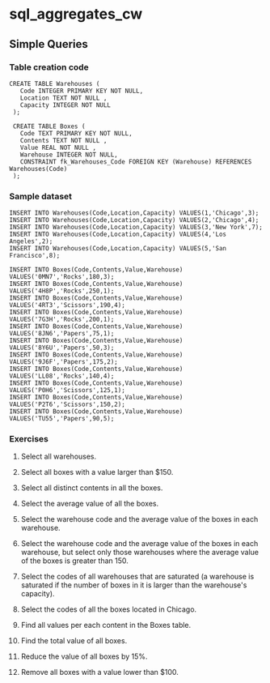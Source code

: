 # sql_aggregates_cw

## Simple Queries

### Table creation code
```
CREATE TABLE Warehouses (
   Code INTEGER PRIMARY KEY NOT NULL,
   Location TEXT NOT NULL ,
   Capacity INTEGER NOT NULL 
 );
 
 CREATE TABLE Boxes (
   Code TEXT PRIMARY KEY NOT NULL,
   Contents TEXT NOT NULL ,
   Value REAL NOT NULL ,
   Warehouse INTEGER NOT NULL, 
   CONSTRAINT fk_Warehouses_Code FOREIGN KEY (Warehouse) REFERENCES Warehouses(Code)
 );
```

### Sample dataset
```
INSERT INTO Warehouses(Code,Location,Capacity) VALUES(1,'Chicago',3);
INSERT INTO Warehouses(Code,Location,Capacity) VALUES(2,'Chicago',4);
INSERT INTO Warehouses(Code,Location,Capacity) VALUES(3,'New York',7);
INSERT INTO Warehouses(Code,Location,Capacity) VALUES(4,'Los Angeles',2);
INSERT INTO Warehouses(Code,Location,Capacity) VALUES(5,'San Francisco',8);

INSERT INTO Boxes(Code,Contents,Value,Warehouse) VALUES('0MN7','Rocks',180,3);
INSERT INTO Boxes(Code,Contents,Value,Warehouse) VALUES('4H8P','Rocks',250,1);
INSERT INTO Boxes(Code,Contents,Value,Warehouse) VALUES('4RT3','Scissors',190,4);
INSERT INTO Boxes(Code,Contents,Value,Warehouse) VALUES('7G3H','Rocks',200,1);
INSERT INTO Boxes(Code,Contents,Value,Warehouse) VALUES('8JN6','Papers',75,1);
INSERT INTO Boxes(Code,Contents,Value,Warehouse) VALUES('8Y6U','Papers',50,3);
INSERT INTO Boxes(Code,Contents,Value,Warehouse) VALUES('9J6F','Papers',175,2);
INSERT INTO Boxes(Code,Contents,Value,Warehouse) VALUES('LL08','Rocks',140,4);
INSERT INTO Boxes(Code,Contents,Value,Warehouse) VALUES('P0H6','Scissors',125,1);
INSERT INTO Boxes(Code,Contents,Value,Warehouse) VALUES('P2T6','Scissors',150,2);
INSERT INTO Boxes(Code,Contents,Value,Warehouse) VALUES('TU55','Papers',90,5);
```
### Exercises

1. Select all warehouses.

2. Select all boxes with a value larger than $150.

3. Select all distinct contents in all the boxes.

4. Select the average value of all the boxes.

5. Select the warehouse code and the average value of the boxes in each warehouse.

6. Select the warehouse code and the average value of the boxes in each warehouse, but select only those warehouses where the average value of the boxes is greater than 150.

7. Select the codes of all warehouses that are saturated (a warehouse is saturated if the number of boxes in it is larger than the warehouse's capacity).

8. Select the codes of all the boxes located in Chicago.

9. Find all values per each content in the Boxes table.

10. Find the total value of all boxes.

11. Reduce the value of all boxes by 15%.

12. Remove all boxes with a value lower than $100.


